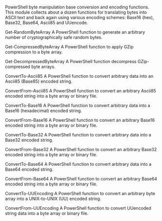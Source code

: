 PowerShell byte manipulation base conversion and encoding functions.
This module collects about a dozen functions for translating bytes into ASCII text and back
again using various encoding schemes: Base16 (hex), Base32, Base64, Ascii85 and UUencode.

Get-RandomByteArray
        A PowerShell function to generate an arbitrary number of cryptographically safe random
        bytes.

Get-CompressedByteArray
        A PowerShell function to apply GZip compression to a byte array.
        
Get-DecompressedByteArray
        A PowerShell function decompress GZip-compressed byte arrays.

ConvertTo-Ascii85
        A PowerShell function to convert arbitrary data into an Ascii85 (Base85) encoded string.
        
ConvertFrom-Ascii85
        A PowerShell function to convert an arbitrary Ascii85 encoded string into a byte array
        or binary file.

ConvertTo-Base16
        A PowerShell function to convert arbitrary data into a Base16 (hexadecimal) encoded
        string.
        
ConvertFrom-Base16
        A PowerShell function to convert an arbitrary Base16 encoded string into a byte array or
        binary file.
        
ConvertTo-Base32
        A PowerShell function to convert arbitrary data into a Base32 encoded string.
        
ConvertFrom-Base32
        A PowerShell function to convert an arbitrary Base32 encoded string into a byte array or
        binary file.
        
ConvertTo-Base64
        A PowerShell function to convert arbitrary data into a Base64 encoded string.
        
ConvertFrom-Base64
        A PowerShell function to convert an arbitrary Base64 encoded string into a byte array or
        binary file.

ConvertTo-UUEncoding
        A PowerShell function to convert an arbitrary byte array into a UNIX-to-UNIX (UU)
        encoded string.

ConvertFrom-UUEncoding
        A PowerShell function to convert UUencoded string data into a byte array or binary file.
        